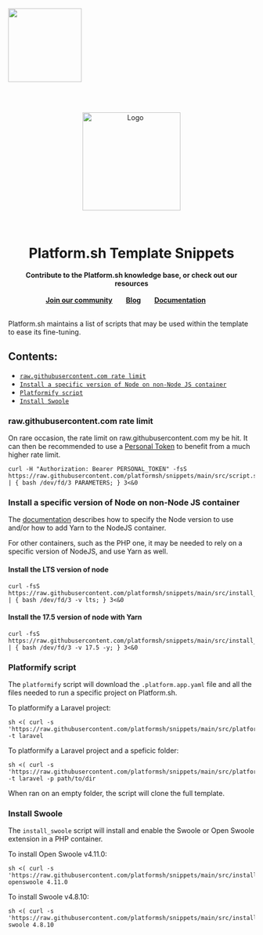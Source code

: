 
<br />
<p align="left">
    <a href="https://platform.sh">
        <img src="https://platform.sh/logos/redesign/Platformsh_logo_black.svg" width="150px">
    </a>
</p>
<br /><br />
<p align="center">
    <a href="https://docs.platform.sh">
        <img src="https://platform.sh/images/deploy/console.svg" alt="Logo" height="200">
    </a>
</p>
<br />
<h1 align="center">Platform.sh Template Snippets</h1>

<p align="center">
    <strong>Contribute to the Platform.sh knowledge base, or check out our resources</strong>
    <br />
    <br />
    <a href="https://community.platform.sh"><strong>Join our community</strong></a>&nbsp&nbsp&nbsp&nbsp&nbsp&nbsp
    <a href="https://platform.sh/blog"><strong>Blog</strong></a>&nbsp&nbsp&nbsp&nbsp&nbsp&nbsp
    <a href="https://docs.platform.sh"><strong>Documentation</strong></a>&nbsp&nbsp&nbsp&nbsp&nbsp&nbsp
    <br /><br />
</p>

Platform.sh maintains a list of scripts that may be used within the template to ease its fine-tuning.

## Contents:
* [`raw.githubusercontent.com rate limit`](#rawgithubusercontentcom-rate-limit)
* [`Install a specific version of Node on non-Node JS container`](#Install-a-specific-version-of-Node-on-non-Node-JS-container)
* [`Platformify script`](#platformify-script)
* [`Install Swoole`](#install-swoole)

### raw.githubusercontent.com rate limit

On rare occasion, the rate limit on raw.githubusercontent.com my be hit. It can
then be recommended to use a [Personal Token](https://docs.github.com/en/authentication/keeping-your-account-and-data-secure/creating-a-personal-access-token) to benefit
from a much higher rate limit.

```
curl -H "Authorization: Bearer PERSONAL_TOKEN" -fsS https://raw.githubusercontent.com/platformsh/snippets/main/src/script.sh | { bash /dev/fd/3 PARAMETERS; } 3<&0
```

### Install a specific version of Node on non-Node JS container

The [documentation](https://docs.platform.sh/languages/nodejs.html) describes how
to specify the Node version to use and/or how to add Yarn to the NodeJS container.

For other containers, such as the PHP one, it may be needed to rely on a specific
version of NodeJS, and use Yarn as well.

#### Install the LTS version of node
```
curl -fsS https://raw.githubusercontent.com/platformsh/snippets/main/src/install_node.sh | { bash /dev/fd/3 -v lts; } 3<&0
```

#### Install the 17.5 version of node with Yarn
```
curl -fsS https://raw.githubusercontent.com/platformsh/snippets/main/src/install_node.sh | { bash /dev/fd/3 -v 17.5 -y; } 3<&0
```

### Platformify script

The `platformify` script will download the `.platform.app.yaml` file and all the
files needed to run a specific project on Platform.sh.

To platformify a Laravel project:
```
sh <( curl -s 'https://raw.githubusercontent.com/platformsh/snippets/main/src/platformify.sh') -t laravel
```

To platformify a Laravel project and a speficic folder:
```
sh <( curl -s 'https://raw.githubusercontent.com/platformsh/snippets/main/src/platformify.sh') -t laravel -p path/to/dir
```

When ran on an empty folder, the script will clone the full template.

### Install Swoole

The `install_swoole` script will install and enable the Swoole or Open Swoole extension in a PHP container.

To install Open Swoole v4.11.0:
```
sh <( curl -s 'https://raw.githubusercontent.com/platformsh/snippets/main/src/install_swoole.sh') openswoole 4.11.0
```

To install Swoole v4.8.10:
```
sh <( curl -s 'https://raw.githubusercontent.com/platformsh/snippets/main/src/install_swoole.sh') swoole 4.8.10
```
